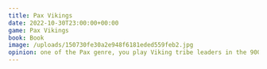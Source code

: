 ```yaml
---
title: Pax Vikings
date: 2022-10-30T23:00:00+00:00
game: Pax Vikings
book: Book
image: /uploads/150730fe30a2e948f6181eded559feb2.jpg
opinion: one of the Pax genre, you play Viking tribe leaders in the 900s exploring, settling and fighting for control of Europe. Classic Pax in being hard to know exactly how you progress and win, ended up with very little fighting for a Viking game! We think the random in game conditions we drew may have contributed to a flat experience.
---
```


